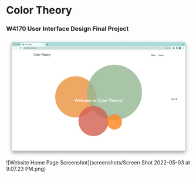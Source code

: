 # Color Theory
### W4170 User Interface Design Final Project

![Website Home Page Screenshot](screenshots/Home.png)
![Website Home Page Screenshot](screenshots/Screen Shot 2022-05-03 at 9.07.23 PM.png)
